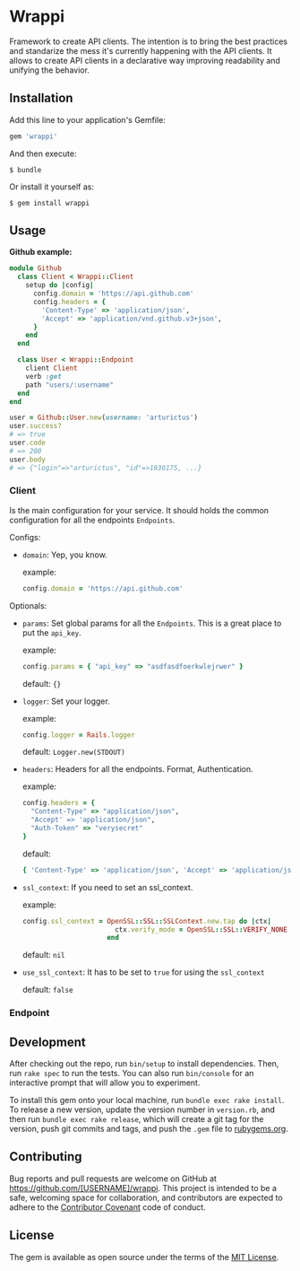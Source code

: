# Wrappi

Framework to create API clients.
The intention is to bring the best practices and standarize the mess it's currently happening with the API clients.
It allows to create API clients in a declarative way improving readability and unifying the behavior.

## Installation

Add this line to your application's Gemfile:

```ruby
gem 'wrappi'
```

And then execute:

    $ bundle

Or install it yourself as:

    $ gem install wrappi

## Usage

__Github example:__

```ruby
module Github
  class Client < Wrappi::Client
    setup do |config|
      config.domain = 'https://api.github.com'
      config.headers = {
        'Content-Type' => 'application/json',
        'Accept' => 'application/vnd.github.v3+json',
      }
    end
  end

  class User < Wrappi::Endpoint
    client Client
    verb :get
    path "users/:username"
  end
end
```

```ruby
user = Github::User.new(username: 'arturictus')
user.success?
# => true
user.code
# => 200
user.body
# => {"login"=>"arturictus", "id"=>1930175, ...}
```

### Client

Is the main configuration for your service.
It should holds the common configuration for all the endpoints `Endpoints`.

Configs:
  - `domain`: Yep, you know.

    example:
    ```ruby
    config.domain = 'https://api.github.com'
    ```

Optionals:

  - `params`: Set global params for all the `Endpoints`.
    This is a great place to put the `api_key`.

    example:
    ```ruby
    config.params = { "api_key" => "asdfasdfoerkwlejrwer" }
    ```
    default: `{}`

  - `logger`: Set your logger.

    example:
    ```ruby
    config.logger = Rails.logger
    ```
    default: `Logger.new(STDOUT)`

  - `headers`: Headers for all the endpoints. Format, Authentication.

    example:
    ```ruby
    config.headers = {
      "Content-Type" => "application/json",
      "Accept' => 'application/json",
      "Auth-Token" => "verysecret"
    }
    ```
    default:
    ```ruby
    { 'Content-Type' => 'application/json', 'Accept' => 'application/json' }
    ```

  - `ssl_context`: If you need to set an ssl_context.

     example:
     ```ruby
     config.ssl_context = OpenSSL::SSL::SSLContext.new.tap do |ctx|
                            ctx.verify_mode = OpenSSL::SSL::VERIFY_NONE
                          end
     ```
     default: `nil`

  - `use_ssl_context`: It has to be set to `true` for using the `ssl_context`

     default: `false`

### Endpoint


## Development

After checking out the repo, run `bin/setup` to install dependencies. Then, run `rake spec` to run the tests. You can also run `bin/console` for an interactive prompt that will allow you to experiment.

To install this gem onto your local machine, run `bundle exec rake install`. To release a new version, update the version number in `version.rb`, and then run `bundle exec rake release`, which will create a git tag for the version, push git commits and tags, and push the `.gem` file to [rubygems.org](https://rubygems.org).

## Contributing

Bug reports and pull requests are welcome on GitHub at https://github.com/[USERNAME]/wrappi. This project is intended to be a safe, welcoming space for collaboration, and contributors are expected to adhere to the [Contributor Covenant](http://contributor-covenant.org) code of conduct.


## License

The gem is available as open source under the terms of the [MIT License](http://opensource.org/licenses/MIT).
